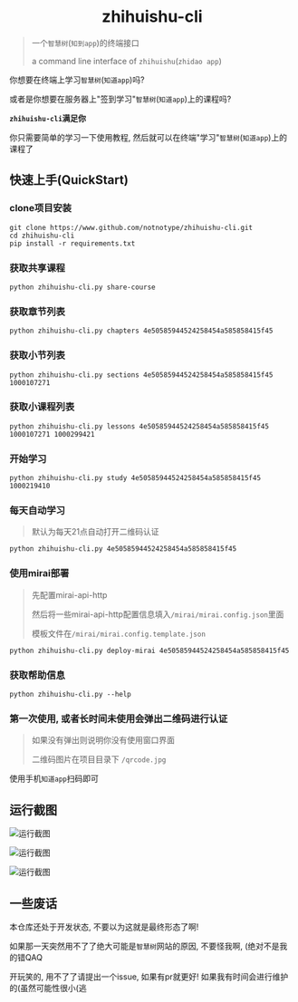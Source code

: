 <h1 align="center">zhihuishu-cli</h1>

> 一个`智慧树`(`知到app`)的终端接口
>
> a command line interface of `zhihuishu`(`zhidao app`)

你想要在终端上学习`智慧树`(`知道app`)吗?

或者是你想要在服务器上"签到学习"`智慧树`(`知道app`)上的课程吗?

**`zhihuishu-cli`满足你**

你只需要简单的学习一下使用教程, 然后就可以在终端"学习"`智慧树`(`知道app`)上的课程了

## 快速上手(QuickStart)

### clone项目安装

```shell
git clone https://www.github.com/notnotype/zhihuishu-cli.git
cd zhihuishu-cli
pip install -r requirements.txt
```

### 获取共享课程

```shell
python zhihuishu-cli.py share-course
```

### 获取章节列表

```shell
python zhihuishu-cli.py chapters 4e50585944524258454a585858415f45
```

### 获取小节列表

```shell
python zhihuishu-cli.py sections 4e50585944524258454a585858415f45 1000107271
```

### 获取小课程列表

```shell
python zhihuishu-cli.py lessons 4e50585944524258454a585858415f45 1000107271 1000299421
```

### 开始学习

```shell
python zhihuishu-cli.py study 4e50585944524258454a585858415f45 1000219410
```

### 每天自动学习

> 默认为每天21点自动打开二维码认证

```shell
python zhihuishu-cli.py 4e50585944524258454a585858415f45
```

### 使用mirai部署

> 先配置mirai-api-http
> 
> 然后将一些mirai-api-http配置信息填入`/mirai/mirai.config.json`里面
> 
> 模板文件在`/mirai/mirai.config.template.json`

```shell
python zhihuishu-cli.py deploy-mirai 4e50585944524258454a585858415f45
```

### 获取帮助信息

```shell
python zhihuishu-cli.py --help
```

### 第一次使用, 或者长时间未使用会弹出二维码进行认证

> 如果没有弹出则说明你没有使用窗口界面
>
> 二维码图片在项目目录下 `/qrcode.jpg`

使用手机`知道app`扫码即可

## 运行截图

![运行截图](./images/chapter.png)

![运行截图](./images/start_study.png)

![运行截图](./images/img.png)

## 一些废话

本仓库还处于开发状态, 不要以为这就是最终形态了啊!

如果那一天突然用不了了绝大可能是`智慧树`网站的原因, 不要怪我啊, (绝对不是我的错QAQ

开玩笑的, 用不了了请提出一个issue, 如果有pr就更好! 如果我有时间会进行维护的(虽然可能性很小(逃
